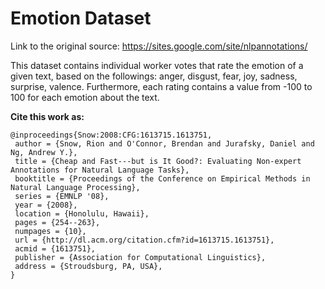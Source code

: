 # Emotion Dataset

Link to the original source: https://sites.google.com/site/nlpannotations/

This dataset contains individual worker votes that rate the emotion of a given text, based on the followings: anger, disgust, fear, joy, sadness, surprise, valence. Furthermore, each rating contains a value from -100 to 100 for each emotion about the text. 

**Cite this work as:**
```
@inproceedings{Snow:2008:CFG:1613715.1613751,
 author = {Snow, Rion and O'Connor, Brendan and Jurafsky, Daniel and Ng, Andrew Y.},
 title = {Cheap and Fast---but is It Good?: Evaluating Non-expert Annotations for Natural Language Tasks},
 booktitle = {Proceedings of the Conference on Empirical Methods in Natural Language Processing},
 series = {EMNLP '08},
 year = {2008},
 location = {Honolulu, Hawaii},
 pages = {254--263},
 numpages = {10},
 url = {http://dl.acm.org/citation.cfm?id=1613715.1613751},
 acmid = {1613751},
 publisher = {Association for Computational Linguistics},
 address = {Stroudsburg, PA, USA},
}
```